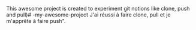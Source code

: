 This awesome project is created to experiment git notions like clone, push and pull)# -my-awesome-project
J'ai réussi à faire clone, pull et je m'apprête à faire push".
